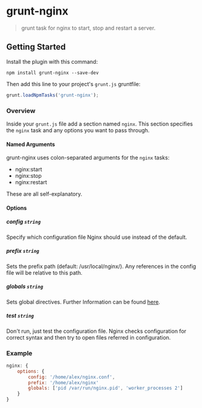 grunt-nginx 
=============

> grunt task for nginx to start, stop and restart a server.

## Getting Started
Install the plugin with this command:

```shell
npm install grunt-nginx --save-dev
```

Then add this line to your project's `grunt.js` gruntfile:

```javascript
grunt.loadNpmTasks('grunt-nginx');
```

### Overview

Inside your `grunt.js` file add a section named `nginx`. This section specifies the `nginx` task and any options you want to pass through.

#### Named Arguments
grunt-nginx uses colon-separated arguments for the `nginx` tasks:

* nginx:start
* nginx:stop
* nginx:restart

These are all self-explanatory.

#### Options

##### config ```string```

Specify which configuration file Nginx should use instead of the default.

##### prefix ```string```

Sets the prefix path (default: /usr/local/nginx/). Any references in the config file will be relative to this path.

##### globals ```string```

Sets global directives. Further Information can be found [here](http://wiki.nginx.org/NginxMainModule).

##### test ```string```

Don't run, just test the configuration file. Nginx checks configuration for correct syntax and then try to open files referred in configuration.

### Example

```javascript
nginx: {
    options: {
        config: '/home/alex/nginx.conf',
        prefix: '/home/alex/nginx'
        globals: ['pid /var/run/nginx.pid', 'worker_processes 2']
    }
}
```
